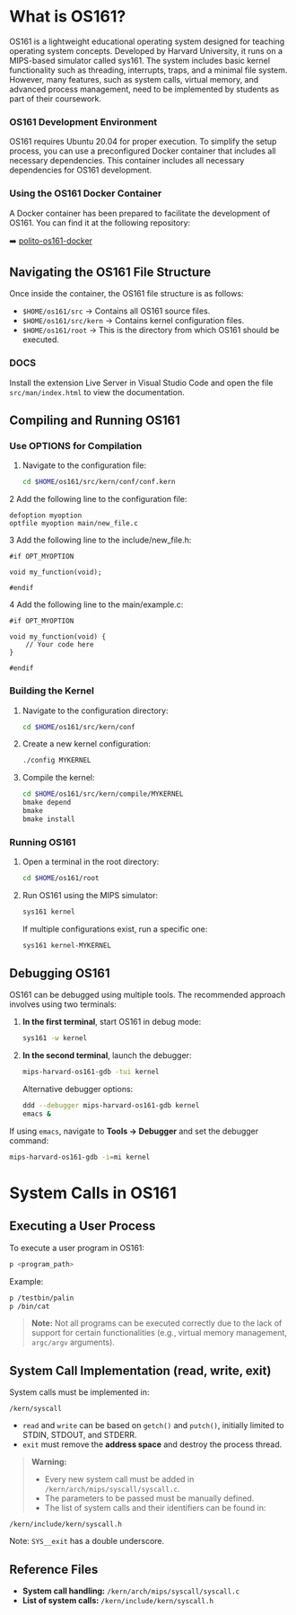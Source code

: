 # What is OS161?

OS161 is a lightweight educational operating system designed for teaching operating system concepts. Developed by Harvard University, it runs on a MIPS-based simulator called sys161. The system includes basic kernel functionality such as threading, interrupts, traps, and a minimal file system. However, many features, such as system calls, virtual memory, and advanced process management, need to be implemented by students as part of their coursework.

### OS161 Development Environment

OS161 requires Ubuntu 20.04 for proper execution. To simplify the setup process, you can use a preconfigured Docker container that includes all necessary dependencies. This container includes all necessary dependencies for OS161 development.

### Using the OS161 Docker Container

A Docker container has been prepared to facilitate the development of OS161. You can find it at the following repository:

➡️ [polito-os161-docker](https://github.com/marcopalena/polito-os161-docker)

## Navigating the OS161 File Structure

Once inside the container, the OS161 file structure is as follows:

- `$HOME/os161/src` → Contains all OS161 source files.
- `$HOME/os161/src/kern` → Contains kernel configuration files.
- `$HOME/os161/root` → This is the directory from which OS161 should be executed.

### DOCS
Install the extension Live Server in Visual Studio Code and open the file `src/man/index.html` to view the documentation.

## Compiling and Running OS161

### Use OPTIONS for Compilation

1. Navigate to the configuration file:
   ```sh
   cd $HOME/os161/src/kern/conf/conf.kern
   ```
2 Add the following line to the configuration file:
   ```
   defoption myoption
   optfile myoption main/new_file.c
   ```
3 Add the following line to the include/new_file.h:
   ```
   #if OPT_MYOPTION

   void my_function(void);

   #endif
   ```
4 Add the following line to the main/example.c:
   ```
   #if OPT_MYOPTION

   void my_function(void) {
       // Your code here
   }

   #endif
   ```

### Building the Kernel

1. Navigate to the configuration directory:
   ```sh
   cd $HOME/os161/src/kern/conf
   ```
2. Create a new kernel configuration:
   ```sh
   ./config MYKERNEL
   ```
3. Compile the kernel:
   ```sh
   cd $HOME/os161/src/kern/compile/MYKERNEL
   bmake depend
   bmake
   bmake install
   ```

### Running OS161

1. Open a terminal in the root directory:
   ```sh
   cd $HOME/os161/root
   ```
2. Run OS161 using the MIPS simulator:
   ```sh
   sys161 kernel
   ```
   If multiple configurations exist, run a specific one:
   ```sh
   sys161 kernel-MYKERNEL
   ```

## Debugging OS161

OS161 can be debugged using multiple tools. The recommended approach involves using two terminals:

1. **In the first terminal**, start OS161 in debug mode:
   ```sh
   sys161 -w kernel
   ```
2. **In the second terminal**, launch the debugger:
   ```sh
   mips-harvard-os161-gdb -tui kernel
   ```
   Alternative debugger options:
   ```sh
   ddd --debugger mips-harvard-os161-gdb kernel
   emacs &
   ```

If using `emacs`, navigate to **Tools -> Debugger** and set the debugger command:

```sh
mips-harvard-os161-gdb -i=mi kernel
```

# System Calls in OS161

## Executing a User Process
To execute a user program in OS161:
```sh
p <program_path>
```
Example:
```sh
p /testbin/palin
p /bin/cat
```
> **Note:** Not all programs can be executed correctly due to the lack of support for certain functionalities (e.g., virtual memory management, `argc/argv` arguments).

## System Call Implementation (read, write, exit)
System calls must be implemented in:
```
/kern/syscall
```
- `read` and `write` can be based on `getch()` and `putch()`, initially limited to STDIN, STDOUT, and STDERR.
- `exit` must remove the **address space** and destroy the process thread.

> **Warning:**  
> - Every new system call must be added in `/kern/arch/mips/syscall/syscall.c`.  
> - The parameters to be passed must be manually defined.  
> - The list of system calls and their identifiers can be found in:  
  ```
  /kern/include/kern/syscall.h
  ```
  Note: `SYS__exit` has a double underscore.

## Reference Files
- **System call handling:** `/kern/arch/mips/syscall/syscall.c`
- **List of system calls:** `/kern/include/kern/syscall.h`

